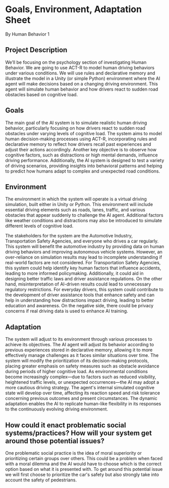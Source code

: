 # Goals, Environment, Adaptation Sheet
By Human Behavior 1

## Project Description
We’ll be focusing on the psychology section of investigating Human Behavior. We are going to use ACT-R to model human driving behaviors under various conditions. We will use rules and declarative memory and illustrate the model in a Unity (or simple Python) environment where the AI agent will make decisions based on a changing driving environment. This agent will simulate human behavior and how drivers react to sudden road obstacles based on cognitive load.


## Goals
The main goal of the AI system is to simulate realistic human driving behavior, particularly focusing on how drivers react to sudden road obstacles under varying levels of cognitive load. The system aims to model human decision-making processes using ACT-R, incorporating rules and declarative memory to reflect how drivers recall past experiences and adjust their actions accordingly. Another key objective is to observe how cognitive factors, such as distractions or high mental demands, influence driving performance. Additionally, the AI system is designed to test a variety of driving scenarios, providing insights into behavioral patterns and helping to predict how humans adapt to complex and unexpected road conditions.

## Environment
The environment in which the system will operate is a virtual driving simulation, built either in Unity or Python. This environment will include essential driving elements such as roads, lanes, traffic, and various obstacles that appear suddenly to challenge the AI agent. Additional factors like weather conditions and distractions may also be introduced to simulate different levels of cognitive load. 

The stakeholders for the system are the Automotive Industry, Transportation Safety Agencies, and everyone who drives a car regularly. This system will benefit the automotive industry by providing data on human driving behaviors and improving autonomous vehicle systems. However, an over-reliance on simulation results may lead to incomplete understanding if real-world factors are not considered. For Transportation Safety Agencies, this system could help identify key human factors that influence accidents, leading to more informed policymaking. Additionally, it could aid in designing better traffic laws and driver assistance regulations.
On the other hand, misinterpretation of AI-driven results could lead to unnecessary regulatory restrictions. For everyday drivers, this system could contribute to the development of driver assistance tools that enhance safety and can help in understanding how distractions impact driving, leading to better education and awareness. On the negative side, there could be privacy concerns if real driving data is used to enhance AI training.

## Adaptation
The system will adjust to its environment through various processes to achieve its objectives. The AI agent will adjust its behavior according to previous experiences stored in declarative memory, allowing it to more effectively manage challenges as it faces similar situations over time. The system will modify the prioritization of its decision-making protocols, placing greater emphasis on safety measures such as obstacle avoidance during periods of higher cognitive load. As environmental conditions become increasingly complex—due to factors such as reduced visibility, heightened traffic levels, or unexpected occurrences—the AI may adopt a more cautious driving strategy. The agent's internal simulated cognitive state will develop over time, affecting its reaction speed and risk tolerance concerning previous outcomes and present circumstances. The dynamic adaptation enables the AI to replicate human-like flexibility in its responses to the continuously evolving driving environment.

## How could it enact problematic social systems/practices? How will your system get around those potential issues?
One problematic social practice is the idea of moral superiority or prioritizing certain groups over others. This could be a problem when faced with a moral dilemma and the AI would have to choose which is the correct option based on what it is presented with. To get around this potential issue we will first choose to prioritize the car's safety but also strongly take into account the safety of pedestrians.